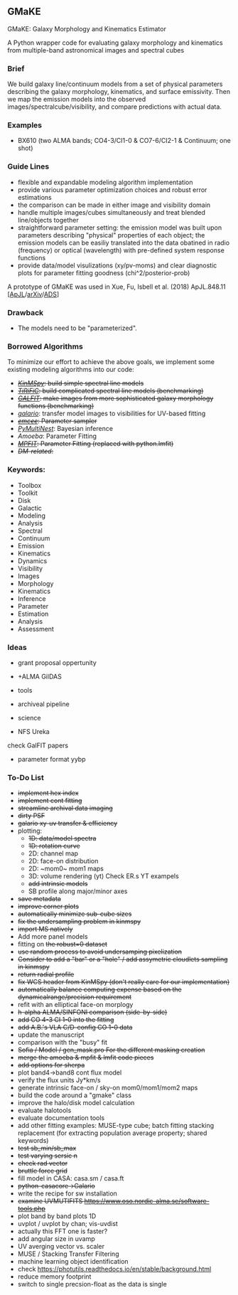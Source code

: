 ## GMaKE

GMaKE: Galaxy Morphology and Kinematics Estimator

A Python wrapper code for evaluating galaxy morphology and kinematics from multiple-band astronomical images and spectral cubes

### Brief

We build galaxy line/continuum models from a set of physical parameters describing the galaxy morphology, kinematics, and surface emissivity. Then we map the emission models into the observed images/spectralcube/visibility, and compare predictions with actual data.

### Examples

+ BX610 (two ALMA bands; CO4-3/CI1-0 & CO7-6/CI2-1 & Continuum; one shot)

### Guide Lines

+ flexible and expandable modeling algorithm implementation
+ provide various parameter optimization choices and robust error estimations
+ the comparison can be made in either image and visibility domain
+ handle multiple images/cubes simultaneously and treat blended line/objects together
+ straightforward parameter setting: the emission model was built upon parameters describing "physical" properties of each object; the emission models can be easiliy translated into the data obatined in radio (frequency) or optical (wavelength) with pre-defined system response functions
+ provide data/model visulizations (xy/pv-moms) and clear diagnostic plots for parameter fitting goodness (chi^2/posterior-prob)

A prototype of GMaKE was used in Xue, Fu, Isbell et al. (2018) ApJL.848.11 [[ApJL](http://iopscience.iop.org/article/10.3847/2041-8213/aad9a9)/[arXiv](http://arxiv.org/abs/1807.04291)/[ADS](http://adsabs.harvard.edu/abs/2018ApJ...864L..11X)]

### Drawback

+ The models need to be "parameterized".

### Borrowed Algorithms

To minimize our effort to achieve the above goals, we implement some existing modeling algorithms into our code:

+ ~~*[KinMSpy](https://github.com/TimothyADavis/KinMSpy)*:      build simple spectral line models~~
+ ~~*[TiRiFiC](http://gigjozsa.github.io/tirific/)*:     build complicated spectral line models (benchmarking)~~
+ ~~*[GALFIT](https://users.obs.carnegiescience.edu/peng/work/galfit/galfit.html)*:    make images from more sophisticated galaxy morphology functions (benchmarking)~~
+ *[galario](https://github.com/mtazzari/galario)*:    transfer model images to visibilities for UV-based fitting
+ ~~*[emcee](https://emcee.readthedocs.io/en/stable/)*: Parameter sampler~~
+ *[PyMultiNest](https://github.com/JohannesBuchner/PyMultiNest)*: Bayesian inference
+ *Amoeba*: Parameter Fitting
+ ~~*[MPFIT](http://cars9.uchicago.edu/software/python/mpfit.html)*: Parameter Fitting (replaced with python.lmfit)~~
+ ~~*DM-related*:~~


### Keywords:

+ Toolbox
+ Toolkit
+ Disk
+ Galactic
+ Modeling
+ Analysis
+ Spectral
+ Continuum
+ Emission
+ Kinematics
+ Dynamics
+ Visibility
+ Images
+ Morphology
+ Kinematics
+ Inference
+ Parameter
+ Estimation
+ Analysis
+ Assessment

### Ideas

+ grant proposal oppertunity
+ +ALMA GilDAS


+ tools
+ archiveal pipeline
+ science
+ NFS Ureka

check GalFIT papers
+ parameter format yybp


### To-Do List

+ ~~implement hex index~~
+ ~~implement cont fitting~~
+ ~~streamline archival data imaging~~
+ ~~dirty PSF~~
+ ~~galario xy-uv transfer & efficiency~~
+ plotting: 
	- ~~1D: data/model spectra~~
	- ~~1D: rotation curve~~
	- 2D: channel map
	- 2D: face-on distribution
	- 2D: ~mom0~ mom1 maps
	- 3D: volume rendering (yt) Check ER.s YT exampels
	- ~~add intrinsic models~~
	- SB profile along major/minor axes
+ ~~save metadata~~
+ ~~improve corner plots~~
+ ~~automatically minimize sub-cube sizes~~
+ ~~fix the undersampling problem in kinmspy~~
+ ~~import MS natively~~
+ Add more panel models
+ fitting on ~~the robust=0 dataset~~
+ ~~use random process to avoid undersamping pixelization~~
+ ~~Consider to add a "bar" or a "hole" / add assymetric cloudlets sampling in kinmspy~~
+ ~~return radial profile~~
+ ~~fix WCS header from KinMSpy (don't really care for our implementation)~~
+ ~~automatically balance computing expense based on the dynamicalrange/precision requirement~~
+ refit with an elliptical face-on morplogy 
+ ~~h-alpha ALMA/SINFONI comparison (side-by-side)~~
+ ~~add CO 4-3 CI 1-0 into the fitting~~
+ ~~add A.B.'s VLA C/D-config CO 1-0 data~~
+ update the manuscript
+ comparison with the "busy" fit
+ ~~Sofia / Model / gen_mask.pro For the different masking creation~~
+ ~~merge the amoeba & mpfit & lmfit code pieces~~
+ ~~add options for sherpa~~
+ plot band4->band8 cont flux model
+ verify the flux units Jy*km/s
+ generate intrinsic face-on / sky-on mom0/mom1/mom2 maps
+ build the code around a "gmake" class
+ improve the halo/disk model calculation
+ evaluate halotools
+ evaluate documentation tools
+ add other fitting examples: MUSE-type cube; batch fitting stacking replacement (for extracting population average property; shared keywords)
+ ~~test sb_min/sb_max~~
+ ~~test varying sersic n~~
+ ~~check rad vector~~
+ ~~bruttle force grid~~
+ fill model in CASA: casa.sm / casa.ft
+ ~~python-casacore->Galario~~
+ write the recipe for sw installation
+ ~~examine UVMUTIFITS https://www.oso.nordic-alma.se/software-tools.php~~
+ plot band by band plots 1D
+ uvplot / uvplot by chan; vis-uvdist 
+ actually this FFT one is faster?
+ add angular size in uvamp
+ UV averging vector vs. scaler
+ MUSE / Stacking Transfer Filtering
+ machine learning object identification
+ check https://photutils.readthedocs.io/en/stable/background.html
+ reduce memory footprint
+ switch to single precsion-float as the data is single
